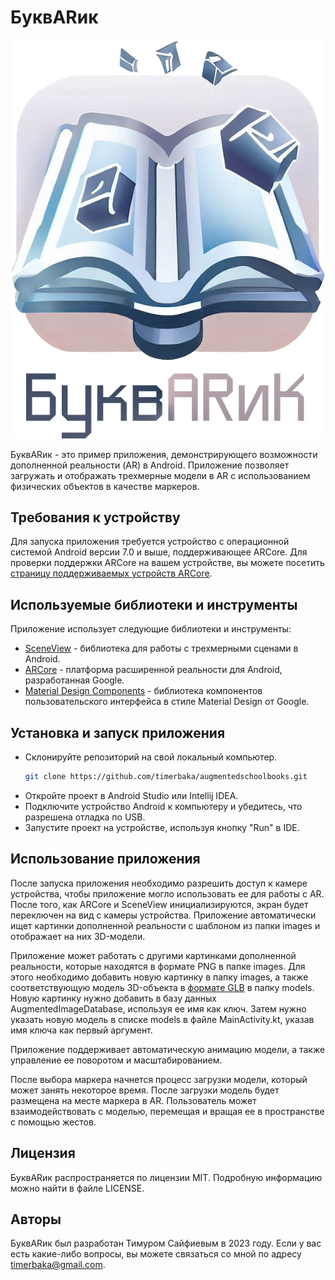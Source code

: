 # БуквARик
![logo_with_text.png](contrib/img/logo_with_text.png)

БуквARик - это пример приложения, демонстрирующего возможности дополненной реальности (AR) в Android. Приложение позволяет загружать и отображать трехмерные модели в AR с использованием физических объектов в качестве маркеров.

## Требования к устройству
Для запуска приложения требуется устройство с операционной системой Android версии 7.0 и выше, поддерживающее ARCore. Для проверки поддержки ARCore на вашем устройстве, вы можете посетить [страницу поддерживаемых устройств ARCore](https://developers.google.com/ar/discover/supported-devices).

## Используемые библиотеки и инструменты
Приложение использует следующие библиотеки и инструменты:

- [SceneView](https://sceneview.github.io/) - библиотека для работы с трехмерными сценами в Android.
- [ARCore](https://developers.google.com/ar) - платформа расширенной реальности для Android, разработанная Google.
- [Material Design Components](https://m3.material.io/components) - библиотека компонентов пользовательского интерфейса в стиле Material Design от Google.

## Установка и запуск приложения
- Склонируйте репозиторий на свой локальный компьютер.
    ```bash
    git clone https://github.com/timerbaka/augmentedschoolbooks.git
    ```
- Откройте проект в Android Studio или Intellij IDEA.
- Подключите устройство Android к компьютеру и убедитесь, что разрешена отладка по USB.
- Запустите проект на устройстве, используя кнопку "Run" в IDE.

## Использование приложения
После запуска приложения необходимо разрешить доступ к камере устройства, чтобы приложение могло использовать ее для работы с AR.
После того, как ARCore и SceneView инициализируются, экран будет переключен на вид с камеры устройства. Приложение автоматически ищет картинки дополненной реальности с шаблоном из папки images и отображает на них 3D-модели.

Приложение может работать с другими картинками дополненной реальности, которые находятся в формате PNG в папке images. Для этого необходимо добавить новую картинку в папку images, а также соответствующую модель 3D-объекта в [формате GLB](https://en.wikipedia.org/wiki/GlTF) в папку models. Новую картинку нужно добавить в базу данных AugmentedImageDatabase, используя ее имя как ключ. Затем нужно указать новую модель в списке models в файле MainActivity.kt, указав имя ключа как первый аргумент.

Приложение поддерживает автоматическую анимацию модели, а также управление ее поворотом и масштабированием.

После выбора маркера начнется процесс загрузки модели, который может занять некоторое время. После загрузки модель будет размещена на месте маркера в AR. Пользователь может взаимодействовать с моделью, перемещая и вращая ее в пространстве с помощью жестов.

## Лицензия
БуквARик распространяется по лицензии MIT. Подробную информацию можно найти в файле LICENSE.

## Авторы
БуквARик был разработан Тимуром Сайфиевым в 2023 году. Если у вас есть какие-либо вопросы, вы можете связаться со мной по адресу timerbaka@gmail.com.
